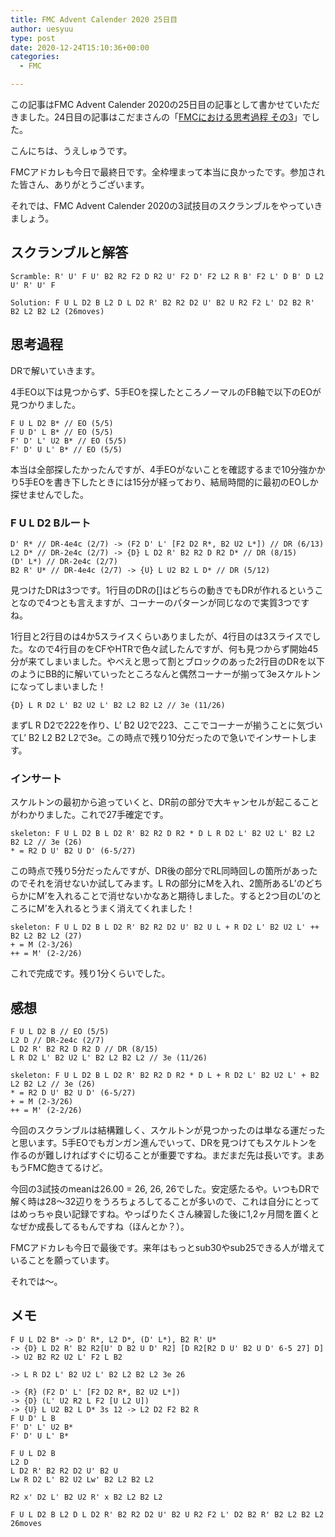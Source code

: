 ```yaml
---
title: FMC Advent Calender 2020 25日目
author: uesyuu
type: post
date: 2020-12-24T15:10:36+00:00
categories:
  - FMC

---
```

この記事はFMC Advent Calender 2020の25日目の記事として書かせていただきました。24日目の記事はこだまさんの「[FMCにおける思考過程 その3][1]」でした。

こんにちは、うえしゅうです。

FMCアドカレも今日で最終日です。全枠埋まって本当に良かったです。参加された皆さん、ありがとうございます。

それでは、FMC Advent Calender 2020の3試技目のスクランブルをやっていきましょう。

## スクランブルと解答

<pre class="wp-block-code"><code>Scramble: R' U' F U' B2 R2 F2 D R2 U' F2 D' F2 L2 R B' F2 L' D B' D L2 U' R' U' F</code></pre>

<pre class="wp-block-code"><code>Solution: F U L D2 B L2 D L D2 R' B2 R2 D2 U' B2 U R2 F2 L' D2 B2 R' B2 L2 B2 L2 (26moves)</code></pre>

## 思考過程

DRで解いていきます。

4手EO以下は見つからず、5手EOを探したところノーマルのFB軸で以下のEOが見つかりました。

<pre class="wp-block-code"><code>F U L D2 B* // EO (5/5)
F U D' L B* // EO (5/5)
F' D' L' U2 B* // EO (5/5)
F' D' U L' B* // EO (5/5)</code></pre>

本当は全部探したかったんですが、4手EOがないことを確認するまで10分強かかり5手EOを書き下したときには15分が経っており、結局時間的に最初のEOしか探せませんでした。

### F U L D2 Bルート

<pre class="wp-block-code"><code>D' R* // DR-4e4c (2/7) -> (F2 D' L' &#91;F2 D2 R*, B2 U2 L*]) // DR (6/13)
L2 D* // DR-2e4c (2/7) -> {D} L D2 R' B2 R2 D R2 D* // DR (8/15)
(D' L*) // DR-2e4c (2/7)
B2 R' U* // DR-4e4c (2/7) -> {U} L U2 B2 L D* // DR (5/12)</code></pre>

見つけたDRは3つです。1行目のDRの[]はどちらの動きでもDRが作れるということなので4つとも言えますが、コーナーのパターンが同じなので実質3つですね。

1行目と2行目のは4か5スライスくらいありましたが、4行目のは3スライスでした。なので4行目のをCFやHTRで色々試したんですが、何も見つからず開始45分が来てしまいました。やべえと思って割とブロックのあった2行目のDRを以下のようにBB的に解いていったところなんと偶然コーナーが揃って3eスケルトンになってしまいました！

<pre class="wp-block-code"><code>{D} L R D2 L' B2 U2 L' B2 L2 B2 L2 // 3e (11/26)</code></pre>

まずL R D2で222を作り、L&#8217; B2 U2で223、ここでコーナーが揃うことに気づいてL&#8217; B2 L2 B2 L2で3e。この時点で残り10分だったので急いでインサートします。

### インサート

スケルトンの最初から追っていくと、DR前の部分で大キャンセルが起こることがわかりました。これで27手確定です。

<pre class="wp-block-code"><code>skeleton: F U L D2 B L D2 R' B2 R2 D R2 * D L R D2 L' B2 U2 L' B2 L2 B2 L2 // 3e (26)
* = R2 D U' B2 U D' (6-5/27)</code></pre>

この時点で残り5分だったんですが、DR後の部分でRL同時回しの箇所があったのでそれを消せないか試してみます。L Rの部分にMを入れ、2箇所あるL&#8217;のどちらかにM&#8217;を入れることで消せないかなあと期待しました。すると2つ目のL&#8217;のところにM&#8217;を入れるとうまく消えてくれました！

<pre class="wp-block-code"><code>skeleton: F U L D2 B L D2 R' B2 R2 D2 U' B2 U L + R D2 L' B2 U2 L' ++ B2 L2 B2 L2 (27)
+ = M (2-3/26)
++ = M' (2-2/26)</code></pre>

これで完成です。残り1分くらいでした。

## 感想

<pre class="wp-block-code"><code>F U L D2 B // EO (5/5)
L2 D // DR-2e4c (2/7)
L D2 R' B2 R2 D R2 D // DR (8/15)
L R D2 L' B2 U2 L' B2 L2 B2 L2 // 3e (11/26)
 
skeleton: F U L D2 B L D2 R' B2 R2 D R2 * D L + R D2 L' B2 U2 L' + B2 L2 B2 L2 // 3e (26)
* = R2 D U' B2 U D' (6-5/27)
+ = M (2-3/26)
++ = M' (2-2/26)</code></pre>

今回のスクランブルは結構難しく、スケルトンが見つかったのは単なる運だったと思います。5手EOでもガンガン進んでいって、DRを見つけてもスケルトンを作るのが難しければすぐに切ることが重要ですね。まだまだ先は長いです。まあもうFMC飽きてるけど。

今回の3試技のmeanは26.00 = 26, 26, 26でした。安定感たるや。いつもDRで解く時は28〜32辺りをうろちょろしてることが多いので、これは自分にとってはめっちゃ良い記録ですね。やっぱりたくさん練習した後に1,2ヶ月間を置くとなぜか成長してるもんですね（ほんとか？）。

FMCアドカレも今日で最後です。来年はもっとsub30やsub25できる人が増えていることを願っています。

それでは〜。

## メモ

<pre class="wp-block-code"><code>F U L D2 B* -> D' R*, L2 D*, (D' L*), B2 R' U*
-> {D} L D2 R' B2 R2&#91;U' D B2 U D' R2] &#91;D R2&#91;R2 D U' B2 U D' 6-5 27] D] -> U2 B2 R2 U2 L' F2 L B2
 
-> L R D2 L' B2 U2 L' B2 L2 B2 L2 3e 26
 
-> {R} (F2 D' L' &#91;F2 D2 R*, B2 U2 L*])
-> {D} (L' U2 R2 L F2 &#91;U L2 U])
-> {U} L U2 B2 L D* 3s 12 -> L2 D2 F2 B2 R
F U D' L B
F' D' L' U2 B*
F' D' U L' B*
 
F U L D2 B
L2 D
L D2 R' B2 R2 D2 U' B2 U
Lw R D2 L' B2 U2 Lw' B2 L2 B2 L2
 
R2 x' D2 L' B2 U2 R' x B2 L2 B2 L2
 
F U L D2 B L2 D L D2 R' B2 R2 D2 U' B2 U R2 F2 L' D2 B2 R' B2 L2 B2 L2
26moves</code></pre>

 [1]: http://wrcc.main.jp/commentary_fmc/fmc_advent_2020/day24_kdm